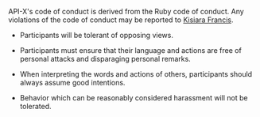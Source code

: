 API-X's code of conduct is derived from the Ruby code of conduct. Any violations of the code of conduct may be reported to [Kisiara Francis](franciskisiara@gmail.com).

 - Participants will be tolerant of opposing views.

 - Participants must ensure that their language and actions are free of personal attacks and disparaging personal remarks.

 - When interpreting the words and actions of others, participants should always assume good intentions.

 - Behavior which can be reasonably considered harassment will not be tolerated.
